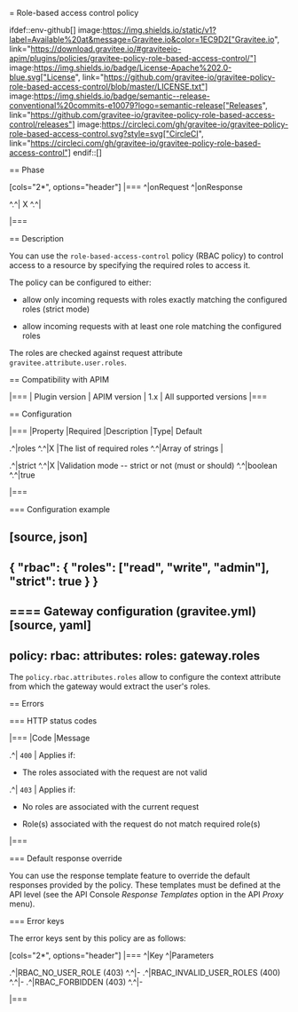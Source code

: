= Role-based access control policy

ifdef::env-github[]
image:https://img.shields.io/static/v1?label=Available%20at&message=Gravitee.io&color=1EC9D2["Gravitee.io", link="https://download.gravitee.io/#graviteeio-apim/plugins/policies/gravitee-policy-role-based-access-control/"]
image:https://img.shields.io/badge/License-Apache%202.0-blue.svg["License", link="https://github.com/gravitee-io/gravitee-policy-role-based-access-control/blob/master/LICENSE.txt"]
image:https://img.shields.io/badge/semantic--release-conventional%20commits-e10079?logo=semantic-release["Releases", link="https://github.com/gravitee-io/gravitee-policy-role-based-access-control/releases"]
image:https://circleci.com/gh/gravitee-io/gravitee-policy-role-based-access-control.svg?style=svg["CircleCI", link="https://circleci.com/gh/gravitee-io/gravitee-policy-role-based-access-control"]
endif::[]

== Phase

[cols="2*", options="header"]
|===
^|onRequest
^|onResponse

^.^| X
^.^|

|===

== Description

You can use the `role-based-access-control` policy (RBAC policy) to control access to a resource by specifying the required roles to access it.

The policy can be configured to either:

* allow only incoming requests with roles exactly matching the configured roles (strict mode)

* allow incoming requests with at least one role matching the configured roles

The roles are checked against request attribute `gravitee.attribute.user.roles`.

== Compatibility with APIM

|===
| Plugin version | APIM version
| 1.x            | All supported versions
|===

== Configuration

|===
|Property |Required |Description |Type| Default

.^|roles
^.^|X
|The list of required roles
^.^|Array of strings
|

.^|strict
^.^|X
|Validation mode -- strict or not (must or should)
^.^|boolean
^.^|true

|===


=== Configuration example

[source, json]
----
{
  "rbac": {
    "roles": ["read", "write", "admin"],
    "strict": true
  }
}
----

==== Gateway configuration (gravitee.yml)
[source, yaml]
----
  policy:
    rbac:
      attributes:
        roles: gateway.roles
----

The `policy.rbac.attributes.roles` allow to configure the context attribute from which the gateway would extract the user's roles.

== Errors

=== HTTP status codes

|===
|Code |Message

.^| ```400```
| Applies if:

* The roles associated with the request are not valid

.^| ```403```
| Applies if:

* No roles are associated with the current request

* Role(s) associated with the request do not match required role(s)

|===

=== Default response override

You can use the response template feature to override the default responses provided by the policy. These templates must be defined at the API level (see the API Console *Response Templates*
option in the API *Proxy* menu).

=== Error keys

The error keys sent by this policy are as follows:

[cols="2*", options="header"]
|===
^|Key
^|Parameters

.^|RBAC_NO_USER_ROLE (403)
^.^|-
.^|RBAC_INVALID_USER_ROLES (400)
^.^|-
.^|RBAC_FORBIDDEN (403)
^.^|-

|===
